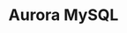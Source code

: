 ---
layout: default
title: Aurora MySQL
has_children: true
parent: Datastore
permalink: /docs/datastore/aurora-mysql
---
